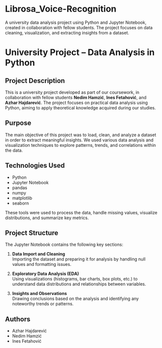 # Librosa_Voice-Recognition
A university data analysis project using Python and Jupyter Notebook, created in collaboration with fellow students. The project focuses on data cleaning, visualization, and extracting insights from a dataset.

# University Project – Data Analysis in Python

## Project Description

This is a university project developed as part of our coursework, in collaboration with fellow students **Nedim Hamzić**, **Ines Fetahović**, and **Azhar Hajdarević**. The project focuses on practical data analysis using Python, aiming to apply theoretical knowledge acquired during our studies.

## Purpose

The main objective of this project was to load, clean, and analyze a dataset in order to extract meaningful insights. We used various data analysis and visualization techniques to explore patterns, trends, and correlations within the data.

## Technologies Used

- Python
- Jupyter Notebook
- pandas
- numpy
- matplotlib
- seaborn

These tools were used to process the data, handle missing values, visualize distributions, and summarize key metrics.

## Project Structure

The Jupyter Notebook contains the following key sections:

1. **Data Import and Cleaning**  
   Importing the dataset and preparing it for analysis by handling null values and formatting issues.

2. **Exploratory Data Analysis (EDA)**  
   Using visualizations (histograms, bar charts, box plots, etc.) to understand data distributions and relationships between variables.

3. **Insights and Observations**  
   Drawing conclusions based on the analysis and identifying any noteworthy trends or patterns.

## Authors

- Azhar Hajdarević  
- Nedim Hamzić  
- Ines Fetahović
